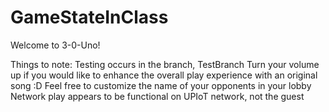 # GameStateInClass

Welcome to 3-0-Uno!

Things to note:
    Testing occurs in the branch, TestBranch
    Turn your volume up if you would like to enhance the overall play experience with an original song :D
    Feel free to customize the name of your opponents in your lobby
    Network play appears to be functional on UPIoT network, not the guest
    
    
